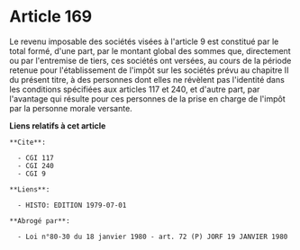 # Article 169

Le revenu imposable des sociétés visées à l'article 9 est constitué par le total formé, d'une part, par le montant global des
sommes que, directement ou par l'entremise de tiers, ces sociétés ont versées, au cours de la période retenue pour
l'établissement de l'impôt sur les sociétés prévu au chapitre II du présent titre, à des personnes dont elles ne révèlent pas
l'identité dans les conditions spécifiées aux articles 117 et 240, et d'autre part, par l'avantage qui résulte pour ces
personnes de la prise en charge de l'impôt par la personne morale versante.

**Liens relatifs à cet article**

	**Cite**:

	  - CGI 117
	  - CGI 240
	  - CGI 9

	**Liens**:

	  - HISTO: EDITION 1979-07-01

	**Abrogé par**:

	  - Loi n°80-30 du 18 janvier 1980 - art. 72 (P) JORF 19 JANVIER 1980
